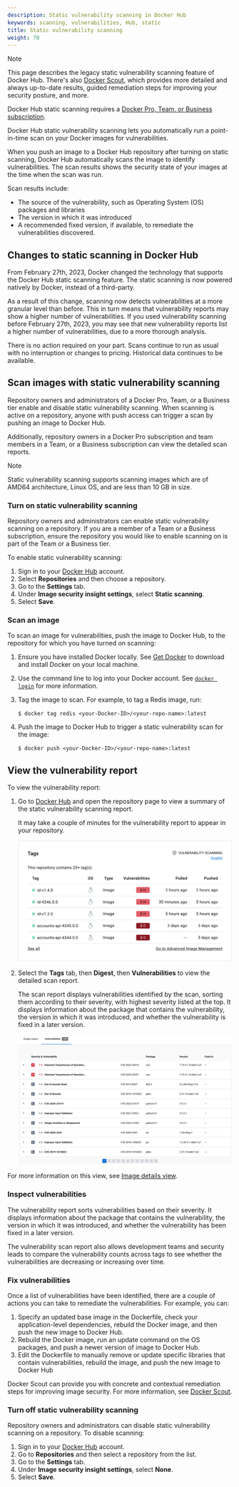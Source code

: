 ```yaml
---
description: Static vulnerability scanning in Docker Hub
keywords: scanning, vulnerabilities, Hub, static
title: Static vulnerability scanning
weight: 70
---
```


> [!NOTE]
>
> This page describes the legacy static vulnerability scanning feature of
> Docker Hub. There's also [Docker Scout](../scout/_index.md), which provides
> more detailed and always up-to-date results, guided remediation steps for
> improving your security posture, and more.
>
> Docker Hub static scanning requires a [Docker Pro, Team, or Business
> subscription](../subscription/_index.md).

Docker Hub static vulnerability scanning lets you automatically run a
point-in-time scan on your Docker images for vulnerabilities.

When you push an image to a Docker Hub repository after turning on static
scanning, Docker Hub automatically scans the image to identify vulnerabilities.
The scan results shows the security state of your images at the time when the
scan was run.

Scan results include:

- The source of the vulnerability, such as Operating System (OS) packages and
  libraries
- The version in which it was introduced
- A recommended fixed version, if available, to remediate the vulnerabilities
  discovered.

## Changes to static scanning in Docker Hub

From February 27th, 2023, Docker changed the technology that supports the
Docker Hub static scanning feature. The static scanning is now powered natively
by Docker, instead of a third-party.

As a result of this change, scanning now detects vulnerabilities at a more
granular level than before. This in turn means that vulnerability reports may
show a higher number of vulnerabilities. If you used vulnerability scanning
before February 27th, 2023, you may see that new vulnerability reports list a
higher number of vulnerabilities, due to a more thorough analysis.

There is no action required on your part. Scans continue to run as usual
with no interruption or changes to pricing. Historical data continues to be
available.

## Scan images with static vulnerability scanning

Repository owners and administrators of a Docker Pro, Team, or a Business tier
enable and disable static vulnerability scanning. When scanning is active on a
repository, anyone with push access can trigger a scan by pushing an image to
Docker Hub.

Additionally, repository owners in a Docker Pro subscription and team members in
a Team, or a Business subscription can view the detailed scan reports.

> [!NOTE]
>
> Static vulnerability scanning supports scanning images which are of AMD64
> architecture, Linux OS, and are less than 10 GB in size.

### Turn on static vulnerability scanning

Repository owners and administrators can enable static vulnerability scanning
on a repository. If you are a member of a Team or a Business subscription,
ensure the repository you would like to enable scanning on is part of the Team
or a Business tier.

To enable static vulnerability scanning:

1. Sign in to your [Docker Hub](https://hub.docker.com) account.
2. Select **Repositories** and then choose a repository.
3. Go to the **Settings** tab.
4. Under **Image security insight settings**, select **Static scanning**.
5. Select **Save**.

### Scan an image

To scan an image for vulnerabilities, push the image to Docker Hub, to the
repository for which you have turned on scanning:

1. Ensure you have installed Docker locally. See [Get Docker](/get-started/get-docker.md)
   to download and install Docker on your local machine.
2. Use the command line to log into your Docker account. See
   [`docker login`](/reference/cli/docker/login.md) for more
   information.
3. Tag the image to scan. For example, to tag a Redis image, run:

   ```console
   $ docker tag redis <your-Docker-ID>/<your-repo-name>:latest
   ```

4. Push the image to Docker Hub to trigger a static vulnerability scan for the
   image:

   ```console
   $ docker push <your-Docker-ID>/<your-repo-name>:latest
   ```

## View the vulnerability report

To view the vulnerability report:

1. Go to [Docker Hub](https://hub.docker.com) and open the repository page to
   view a summary of the static vulnerability scanning report.

   It may take a couple of minutes for the vulnerability report to appear in
   your repository.

   ![Vulnerability scan report](images/vuln-scan-report.png)

2. Select the **Tags** tab, then **Digest**, then **Vulnerabilities** to view the
   detailed scan report.

   The scan report displays vulnerabilities identified by the scan, sorting them
   according to their severity, with highest severity listed at the top. It
   displays information about the package that contains the vulnerability, the
   version in which it was introduced, and whether the vulnerability is fixed in
   a later version.

   ![Vulnerability scan details](images/vuln-scan-details.png)

For more information on this view, see
[Image details view](/manuals/scout/explore/image-details-view.md).

### Inspect vulnerabilities

The vulnerability report sorts vulnerabilities based on their severity. It
displays information about the package that contains the vulnerability, the
version in which it was introduced, and whether the vulnerability has been fixed
in a later version.

The vulnerability scan report also allows development teams and security leads
to compare the vulnerability counts across tags to see whether the
vulnerabilities are decreasing or increasing over time.

### Fix vulnerabilities

Once a list of vulnerabilities have been identified, there are a couple of
actions you can take to remediate the vulnerabilities. For example, you can:

1. Specify an updated base image in the Dockerfile, check your application-level
   dependencies, rebuild the Docker image, and then push the new image to Docker
   Hub.
2. Rebuild the Docker image, run an update command on the OS packages, and push
   a newer version of image to Docker Hub.
3. Edit the Dockerfile to manually remove or update specific libraries that
   contain vulnerabilities, rebuild the image, and push the new image to Docker
   Hub

Docker Scout can provide you with concrete and contextual remediation steps for
improving image security. For more information, see
[Docker Scout](../scout/_index.md).

### Turn off static vulnerability scanning

Repository owners and administrators can disable static vulnerability scanning
on a repository. To disable scanning:

1. Sign in to your [Docker Hub](https://hub.docker.com) account.
2. Go to **Repositories** and then select a repository from the list.
3. Go to the **Settings** tab.
4. Under **Image security insight settings**, select **None**.
5. Select **Save**.

